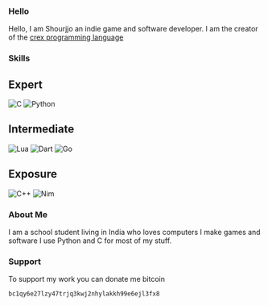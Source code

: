 ### Hello
Hello, I am Shourjjo an indie game and software developer. I am the creator of the [crex programming language](https://github.com/shourdev/crex)
### Skills
## Expert
![C](https://img.shields.io/badge/c-%2300599C.svg?style=for-the-badge&logo=c&logoColor=white)
![Python](https://img.shields.io/badge/python-3670A0?style=for-the-badge&logo=python&logoColor=ffdd54)
## Intermediate 
![Lua](https://img.shields.io/badge/lua-%232C2D72.svg?style=for-the-badge&logo=lua&logoColor=white)
![Dart](https://img.shields.io/badge/dart-%230175C2.svg?style=for-the-badge&logo=dart&logoColor=white)
![Go](https://img.shields.io/badge/go-%2300ADD8.svg?style=for-the-badge&logo=go&logoColor=white)
## Exposure 
![C++](https://img.shields.io/badge/c++-%2300599C.svg?style=for-the-badge&logo=c%2B%2B&logoColor=white)
![Nim](https://img.shields.io/badge/nim-%23FFE953.svg?style=for-the-badge&logo=nim&logoColor=white)
### About Me
I am a school student living in India who loves computers I make games and software I use Python and C for most of my stuff.
### Support
To support my work you can donate me bitcoin
```
bc1qy6e27lzy47trjq3kwj2nhylakkh99e6ejl3fx8
```
